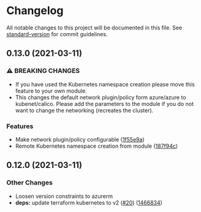 # Changelog

All notable changes to this project will be documented in this file. See [standard-version](https://github.com/conventional-changelog/standard-version) for commit guidelines.

## 0.13.0 (2021-03-11)

### ⚠ BREAKING CHANGES

* If you have used the Kubernetes namespace creation please move this
feature to your own module.
* This changes the default network plugin/policy form azure/azure
to kubenet/calico. Please add the parameters to the module if you
do not want to change the networking (recreates the cluster).

### Features

* Make network plugin/policy configurable ([1f55e9a](https://github.com/porscheinformatik/terraform-azurerm-aks/commit/1f55e9ab7d581717eb62b13ea76d1d46b09d2bb0))
* Remote Kubernetes namespace creation from module ([187f94c](https://github.com/porscheinformatik/terraform-azurerm-aks/commit/187f94cdad8f5708d1c708af92a443257383e762))


## 0.12.0 (2021-03-11)

### Other Changes

* Loosen version constraints to azurerm
* **deps:** update terraform kubernetes to v2 ([#20](https://github.com/porscheinformatik/terraform-azurerm-aks/issues/20)) ([1466834](https://github.com/porscheinformatik/terraform-azurerm-aks/commit/1466834ec0ec1461e841612256dc8b41ad2e50cc))

